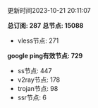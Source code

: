 更新时间2023-10-21 20:11:07

**总订阅: 287**
**总节点: 15088**
- vless节点: 271

**google ping有效节点: 729**
- ss节点: 447
- v2ray节点: 178
- trojan节点: 98
- ssr节点: 6
